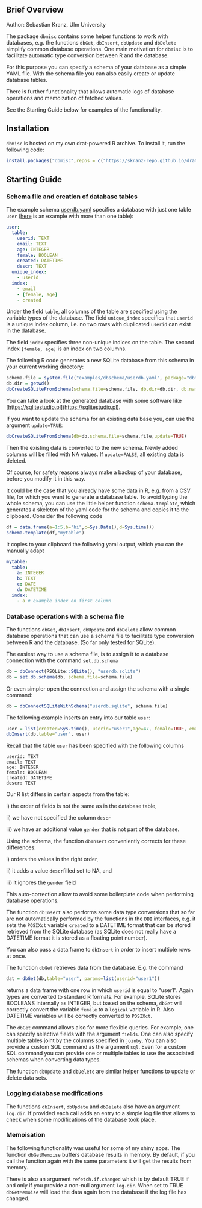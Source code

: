 ## Brief Overview

Author: Sebastian Kranz, Ulm University

The package `dbmisc` contains some helper functions to work with databases, e.g. the functions `dbGet`, `dbInsert`, `dbUpdate` and `dbDelete` simplify common database operations. One main motivation for `dbmisc` is to facilitate automatic type conversion between R and the database.

For this purpose you can specify a schema of your database as a simple YAML file. With the schema file you can also easily create or update database tables.

There is further functionality that allows automatic logs of database operations and memoization of fetched values.

See the Starting Guide below for examples of the functionality.

## Installation

`dbmisc` is hosted on my own drat-powered R archive. To install it, run the following code:

```r
install.packages("dbmisc",repos = c("https://skranz-repo.github.io/drat/",getOption("repos")))
```

## Starting Guide

### Schema file and creation of database tables

The example schema [userdb.yaml](https://github.com/skranz/dbmisc/blob/master/inst/examples/dbschema/userdb.yaml) specifies a database with just one table `user` ([here](https://github.com/skranz/dbmisc/blob/master/inst/examples/dbschema/coursedb.yaml) is an example with more than one table):

```yaml
user:
  table:
    userid: TEXT
    email: TEXT
    age: INTEGER
    female: BOOLEAN
    created: DATETIME
    descr: TEXT
  unique_index:
    - userid
  index:
    - email
    - [female, age]
    - created
```

Under the field `table`, all columns of the table are specified using the variable types of the database.
The field `unique_index` specifies that `userid` is a unique index column, i.e. no two rows with duplicated `userid` can exist in the database.

The field `index` specifies three non-unique indices on the table. The second index `[female, age]` is an index on two columns.

The following R code generates a new SQLite database from this schema in your current working directory:
```r
schema.file = system.file("examples/dbschema/userdb.yaml", package="dbmisc")
db.dir = getwd()
dbCreateSQLiteFromSchema(schema.file=schema.file, db.dir=db.dir, db.name="userdb.sqlite")
```
You can take a look at the generated database with some software like [https://sqlitestudio.pl](https://sqlitestudio.pl).

If you want to update the schema for an existing data base you, can use the argument `update=TRUE`:

```r
dbCreateSQLiteFromSchema(db=db,schema.file=schema.file,update=TRUE)
```
Then the existing data is converted to the new schema. Newly added columns will be filled with NA values. If `update=FALSE`, all existing data is deleted.

Of course, for safety reasons always make a backup of your database, before you modify it in this way.

It could be the case that you already have some data in R, e.g. from a CSV file, for which you want to generate a database table. To avoid typing the whole schema, you can use the little helper function `schema.template`, which generates a skeleton of the yaml code for the schema and copies it to the clipboard. Consider the following code
```r
df = data.frame(a=1:5,b="hi",c=Sys.Date(),d=Sys.time())
schema.template(df,"mytable")
```
It copies to your clipboard the following yaml output, which you can the manually adapt

```yaml
mytable:
  table:
    a: INTEGER
    b: TEXT
    c: DATE
    d: DATETIME
  index:
    - a # example index on first column
```

### Database operations with a schema file

The functions `dbGet`, `dbInsert`, `dbUpdate` and `dbDelete` allow common database operations that can use a schema file to facilitate type conversion between R and the database. (So far only tested for SQLite).

The easiest way to use a schema file, is to assign it to a database connection with the command `set.db.schema`
```r
db = dbConnect(RSQLite::SQLite(), "userdb.sqlite")
db = set.db.schema(db, schema.file=schema.file)
```
Or even simpler open the connection and assign the schema with a single command:
```r
db = dbConnectSQLiteWithSchema("userdb.sqlite", schema.file)
```

The following example inserts an entry into our table `user`:

```r
user = list(created=Sys.time(), userid="user1",age=47, female=TRUE, email="test@email.com", gender="female")
dbInsert(db,table="user", user)
```

Recall that the table `user` has been specified with the following columns
```
userid: TEXT
email: TEXT
age: INTEGER
female: BOOLEAN
created: DATETIME
descr: TEXT
```

Our R list differs in certain aspects from the table: 

  i) the order of fields is not the same as in the database table, 
  
  ii) we have not specified the column `descr`
  
  iii) we have an additional value `gender` that is not part of the database.
  
Using the schema, the function `dbInsert` conveniently corrects for these differences: 

  i) orders the values in the right order, 
  
  ii) it adds a value `descr`filled set to NA, and 
  
  iii) it ignores the `gender` field

This auto-correction allow to avoid some boilerplate code when performing database operations.

The function `dbInsert` also performs some data type conversions that so far are not automatically performed by the functions in the `DBI` interfaces, e.g. it sets the `POSIXct` variable `created` to a DATETIME format that can be stored retrieved from the SQLite database (as SQLite does not really have a DATETIME format it is stored as a floating point number).

You can also pass a data.frame to `dbInsert` in order to insert multiple rows at once.

The function `dbGet` retrieves data from the database. E.g. the command
```r
dat = dbGet(db,table="user", params=list(userid="user1"))
```
returns a data frame with one row in which `userid` is equal to "user1". Again types are converted to standard R formats. For example, SQLite stores BOOLEANS internally as INTEGER, but based on the schema, `dbGet` will correctly convert the variable `female` to a `logical` variable in R. Also DATETIME variables will be correctly converted to `POSIXct`.

The `dbGet` command allows also for more flexible queries. For example, one can specify selective fields with the argument `fields`. One can also specify multiple tables joint by the columns specified in `joinby`. You can also provide a custom SQL command as the argument `sql`. Even for a custom SQL command you can provide one or multiple tables to use the associated schemas when converting data types.

The function `dbUpdate` and `dbDelete` are similar helper functions to update or delete data sets.

### Logging database modifications

The functions `dbInsert`, `dbUpdate` and `dbDelete` also have an argument `log.dir`. If provided each call adds an entry to a simple log file that allows to check when some modifications of the database took place.

### Memoisation

The following functionality was useful for some of my shiny apps.
The function `dbGetMemoise` buffers database results in memory. By default, if you call the function again with the same parameters it will get the results from memory.

There is also an argument `refetch.if.changed` which is by default TRUE if and only if you provide a non-null argument `log.dir`. When set to TRUE `dbGetMemoise` will load the data again from the database if the log file has changed.


